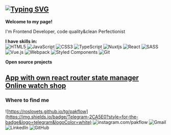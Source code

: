 ## **[![Typing SVG](https://readme-typing-svg.demolab.com/?lines=Hey!+Nice+to+see+you+👋;I'm+Maxim,+Frontend+Developer)](https://git.io/typing-svg)** 


**Welcome to my page!**

I'm Frontend Developer, code quality&clean Perfectionist

**I have skills in:**  
![HTML5](https://img.shields.io/badge/html5-%23E34F26.svg?style=Flat&logo=html5&logoColor=white)
![JavaScript](https://img.shields.io/badge/javascript-%23323330.svg?style=Flat&logo=javascript&logoColor=%23F7DF1E)
![CSS3](https://img.shields.io/badge/css3-%231572B6.svg?style=flat&logo=css3&logoColor=white)
![TypeScript](https://img.shields.io/badge/typescript-%23007ACC.svg?style=flat&logo=typescript&logoColor=white)
![Nuxtjs](https://img.shields.io/badge/Nuxt-002E3B?style=Flat&logo=nuxtdotjs&logoColor=#00DC82)
![React](https://img.shields.io/badge/react-%2320232a.svg?style=Flat&logo=react&logoColor=%2361DAFB)
![SASS](https://img.shields.io/badge/SASS-hotpink.svg?style=Flat&logo=SASS&logoColor=white)
![Vue.js](https://img.shields.io/badge/vuejs-%2335495e.svg?style=Flat&logo=vuedotjs&logoColor=%234FC08D)
![Webpack](https://img.shields.io/badge/webpack-%238DD6F9.svg?style=Flat&logo=webpack&logoColor=black)
![Styled Components](https://img.shields.io/badge/styled--components-DB7093?style=flat&logo=styled-components&logoColor=white)
![Git](https://img.shields.io/badge/git-%23F05033.svg?style=flat&logo=git&logoColor=white)


**Open source projects**

[App with own react router state manager](github.com/pakflow/Typicode-Task)  
[Online watch shop](github.com/pakflow/Shop)
--------------------------------------------

### **Where to find me**
![https://roslovets.github.io/tg/pakflow](https://img.shields.io/badge/Telegram-2CA5E0?style=for-the-badge&logo=telegram&logoColor=white)
![instagram.com/pakflow](https://img.shields.io/badge/Instagram-%23E4405F.svg?style=for-the-badge&logo=Instagram&logoColor=white)
![Gmail](https://img.shields.io/badge/Gmail-D14836?style=for-the-badge&logo=gmail&logoColor=white)
![LinkedIn](https://img.shields.io/badge/linkedin-%230077B5.svg?style=for-the-badge&logo=linkedin&logoColor=white)
![GitHub](https://img.shields.io/badge/github-%23121011.svg?style=for-the-badge&logo=github&logoColor=white)
